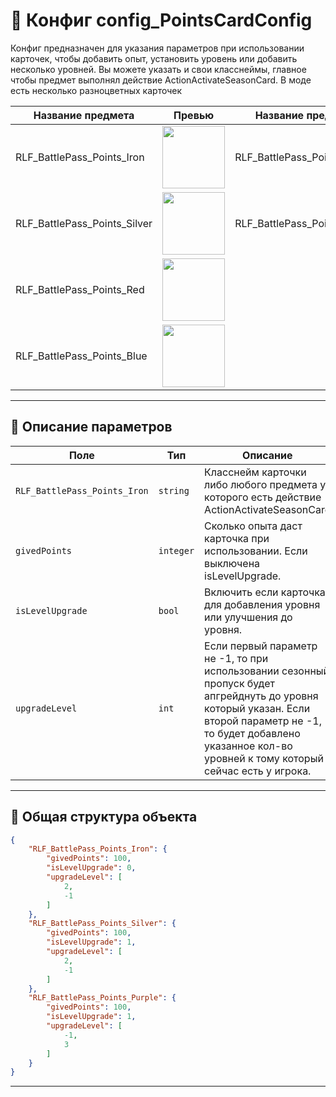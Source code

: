 
# 📄 Конфиг config_PointsCardConfig

Конфиг предназначен для указания параметров при использовании карточек, чтобы добавить опыт, установить уровень или добавить несколько уровней. 
Вы можете указать и свои класснеймы, главное чтобы предмет выполнял действие ActionActivateSeasonCard. В моде есть несколько разноцветных карточек 

| Название предмета | Превью                              | Название предмета | Превью  |                            
|-------------------|------------------------------------------|------------------------------------------|------------------------------------------|
| RLF_BattlePass_Points_Iron | <img src="https://github.com/user-attachments/assets/ec28465f-ed90-4b0f-b458-1a682734f173" width="100" height="100"> | RLF_BattlePass_Points_Purple     | <img src="https://github.com/user-attachments/assets/1e5a2224-2e0d-4902-bef6-ae93e6f80142" width="100" height="100">  | 
| RLF_BattlePass_Points_Silver        | <img src="https://github.com/user-attachments/assets/739e9c90-1497-4ea3-8d13-7ef634a15bbb" width="100" height="100"> |RLF_BattlePass_Points_Green     | <img src="https://github.com/user-attachments/assets/ecf4851d-26b8-410d-9f64-0401ca1e535e" width="100" height="100">   | 
| RLF_BattlePass_Points_Red     | <img src="https://github.com/user-attachments/assets/29915333-5e8a-48fc-a52c-65df7b2785c8" width="100" height="100">  | 
| RLF_BattlePass_Points_Blue     | <img src="https://github.com/user-attachments/assets/18e433e6-513c-44f6-bb65-51f4c127abc6" width="100" height="100">  | 

---

## 🧩 Описание параметров

| Поле              | Тип        |  Описание |
|-------------------|------------|----------|
| `RLF_BattlePass_Points_Iron`          | `string`  | Класснейм карточки либо любого предмета у которого есть действие ActionActivateSeasonCard |
| `givedPoints`          | `integer`  | Сколько опыта даст карточка при использовании. Если выключена isLevelUpgrade. |
| `isLevelUpgrade`          | `bool`  | Включить если карточка для добавления уровня или улучшения до уровня. |
| `upgradeLevel`      | `int`   | Если первый параметр не -1, то при использовании сезонный пропуск будет апгрейднуть до уровня который указан. Если второй параметр не -1, то будет добавлено указанное кол-во уровней к тому который сейчас есть у игрока.  |

---


## 🧱 Общая структура объекта

```json
{
    "RLF_BattlePass_Points_Iron": {
        "givedPoints": 100,
        "isLevelUpgrade": 0,
        "upgradeLevel": [
            2,
            -1
        ]
    },
    "RLF_BattlePass_Points_Silver": {
        "givedPoints": 100,
        "isLevelUpgrade": 1,
        "upgradeLevel": [
            2,
            -1
        ]
    },
    "RLF_BattlePass_Points_Purple": {
        "givedPoints": 100,
        "isLevelUpgrade": 1,
        "upgradeLevel": [
            -1,
            3
        ]
    }
}
```

---
